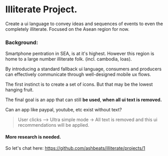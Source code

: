 
# Illiterate Project. 

Create a ui language to convey ideas and sequences of events to even the completely illiterate. Focused on the Asean region for now. 


### Background:

Smartphone pentration in SEA, is at it's highest. However this region is home to a large number illiterate folk. (incl. cambodia, loas). 

By introducing a standard fallback ui language, consumers and producers can effectively communicate through well-designed
mobile ux flows. 

The first instinct is to create a set of icons. But that may be the lowest hanging fruit. 

The final goal is an app that can still __be used__, __when all ui text is removed.__

  Can an app like paypal, youtube, etc exist without text? 

> User clicks --> Ultra simple mode -> All text is removed and this ui  
> recommendations will be applied.

#### More research is needed. 

So let's chat here: 
https://github.com/ashbeats/illiterate/projects/1

